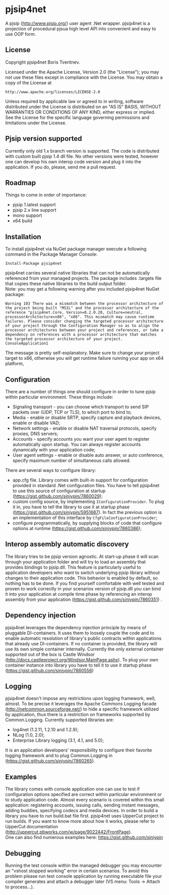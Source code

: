 pjsip4net
=========
A pjsip (http://www.pjsip.org/) user agent .Net wrapper.
pjsip4net is a projection of procedural pjsua high level API into convenient and easy to use OOP form. 

License
-----------
Copyright pjsip4net Boris Tveritnev.

Licensed under the Apache License, Version 2.0 (the "License");
you may not use these files except in compliance with the License.
You may obtain a copy of the License at

    http://www.apache.org/licenses/LICENSE-2.0

Unless required by applicable law or agreed to in writing, software
distributed under the License is distributed on an "AS IS" BASIS,
WITHOUT WARRANTIES OR CONDITIONS OF ANY KIND, either express or implied.
See the License for the specific language governing permissions and
limitations under the License.

Pjsip version supported
-----------
Currently only old 1.x branch version is supported. The code is distributed with custom built pjsip 1.4 dll file. No other versions were tested, however one can develop his own interop code version and plug it into the application. If you do, please, send me a pull request.

Roadmap
-----------
Things to come in order of importance:
  * pjsip 1.latest support
  * pjsip 2.x line support
  * mono support
  * x64 build

Installation
-----------
To install pjsip4net via NuGet package manager execute a following command in the Package Manager Console: 
```
Install-Package pjsip4net
```
pjsip4net carries several native libraries that can not be automatically referenced from your managed projects. The package includes .targets file that copies these native libraries to the build output folder.  
Note: you may get a following warning after you included pjsip4net NuGet package:
```
Warning	103	There was a mismatch between the processor architecture of the project being built "MSIL" and the processor architecture of the reference "pjsip4net.Core, Version=0.2.0.20, Culture=neutral, processorArchitecture=x86", "x86". This mismatch may cause runtime failures. Please consider changing the targeted processor architecture of your project through the Configuration Manager so as to align the processor architectures between your project and references, or take a dependency on references with a processor architecture that matches the targeted processor architecture of your project.	ConsoleApplication1
```
The message is pretty self-explanatory. Make sure to change your project target to x86, otherwise you will get runtime failure running your app on x64 platform,

Configuration
-----------
There are a number of things one should configure in order to tune pjsip within particular environment. These things include:
  * Signaling transport - you can choose which transport to send SIP packets over (UDP, TCP or TLS), to which port to bind to;
  * Media - enable or disable SRTP, specify capture and playback devices, enable or disable VAD;
  * Network settings - enable or disable NAT traversal protocols, specify proxies, DNS servers;
  * Accounts - specify accounts you want your user agent to register automatically upon startup. You can always register accounts dynamically with your application code;
  * User agent settings - enable or disable auto answer, or auto conference, specify maximum number of simultaneous calls allowed.

There are several ways to configure library:
  * app.cfg file. Library comes with built-in support for configuration provided in standard .Net configuration files. You have to tell pjsip4net to use this source of configuration at startup (https://gist.github.com/siniypin/7860029);
  * custom config source, by implementing `IConfigurationProvider`. To plug it in, you have to tell the library to use it at startup phase (https://gist.github.com/siniypin/5951687). In fact the previous option is an implementation of this interface by `CfgFileConfigurationProvider`;
  * configure programmatically, by supplying blocks of code that configure options at runtime (https://gist.github.com/siniypin/7860386);

Interop assembly automatic discovery
-----------
The library tries to be pjsip version agnostic. At start-up phase it will scan through your application folder and will try to load an assembly that provides bindings to pjsip.dll. This feature is particularly useful to application developers who want to switch underlying pjsip library without changes to their application code. This behavior is enabled by default, so nothing has to be done.
If you find yourself comfortable with well tested and proven to work correctly in your scenarios version of pjsip.dll you can bind it into your application at compile time phase by referencing an interop assembly from your application (https://gist.github.com/siniypin/7860351) . 

Dependency injection
-----------
pjsip4net leverages the dependency injection principle by means of pluggable DI-containers. It uses them to loosely couple the code and to enable automatic resolution of library's public contracts within applications that already use DI-containers. 
If no container is provided, the library will use its own simple container internally. Currently the only external container supported out of the box is Castle Windsor (http://docs.castleproject.org/Windsor.MainPage.ashx). 
To plug your own container instance into library you have to tell it to use it startup phase (https://gist.github.com/siniypin/7860556)

Logging
-----------
pjsip4net doesn't impose any restrictions upon logging framework, well, almost. To be precise it leverages the Apache Commons Logging facade (http://netcommon.sourceforge.net/) to hide a specific framework utilized by application, thus there is a restriction on frameworks supported by Common.Logging. Currently supported libraries are:
  * log4net (1.2.11, 1.2.10 and 1.2.9);
  * NLog (1.0, 2.0);
  * Enterprise Library logging (3.1, 4.1, and 5.0);

It is an application developers' responsibility to configure their favorite logging framework and to plug Common.Logging in (https://gist.github.com/siniypin/7860265).

Examples
-----------
The library comes with console application one can use to test if configuration options specified are correct within particular environment or to study application code. Almost every scenario is covered within this small application: registering accounts, issuing calls, sending instant messages, adding buddies, specifying codecs and media devices. 
In order to build a library you have to run build.bat file first. pjsip4net uses UpperCut project to run builds. If you want to know more about how it works, please refer to UpperCut documentation (http://uppercut.pbworks.com/w/page/9022442/FrontPage).  
One can also find numerous examples here: https://gist.github.com/siniypin

Debugging
-----------
Running the test console within the managed debugger you may encounter an "vshost stopped working" error in certain scenarios. To avoid this problem please run test console application by running executable file your compiler generates and attach a debugger later (VS menu: Tools -> Attach to process...).
